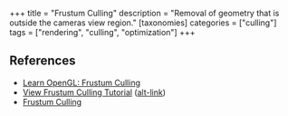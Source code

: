 +++
title = "Frustum Culling"
description = "Removal of geometry that is outside the cameras view region."
[taxonomies]
categories = ["culling"]
tags = ["rendering", "culling", "optimization"]
+++

<div class="notice stub"></div>

## References

- [Learn OpenGL: Frustum Culling](https://learnopengl.com/Guest-Articles/2021/Scene/Frustum-Culling)
- [View Frustum Culling Tutorial](https://cgvr.cs.uni-bremen.de/teaching/cg_literatur/lighthouse3d_view_frustum_culling/index.html) ([alt-link](http://www.lighthouse3d.com/tutorials/view-frustum-culling/))
- [Frustum Culling](https://bruop.github.io/frustum_culling/)
